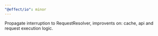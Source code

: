 ```yaml
---
"@effect/io": minor
---
```


Propagate interruption to RequestResolver, improvents on: cache, api and request execution logic.
